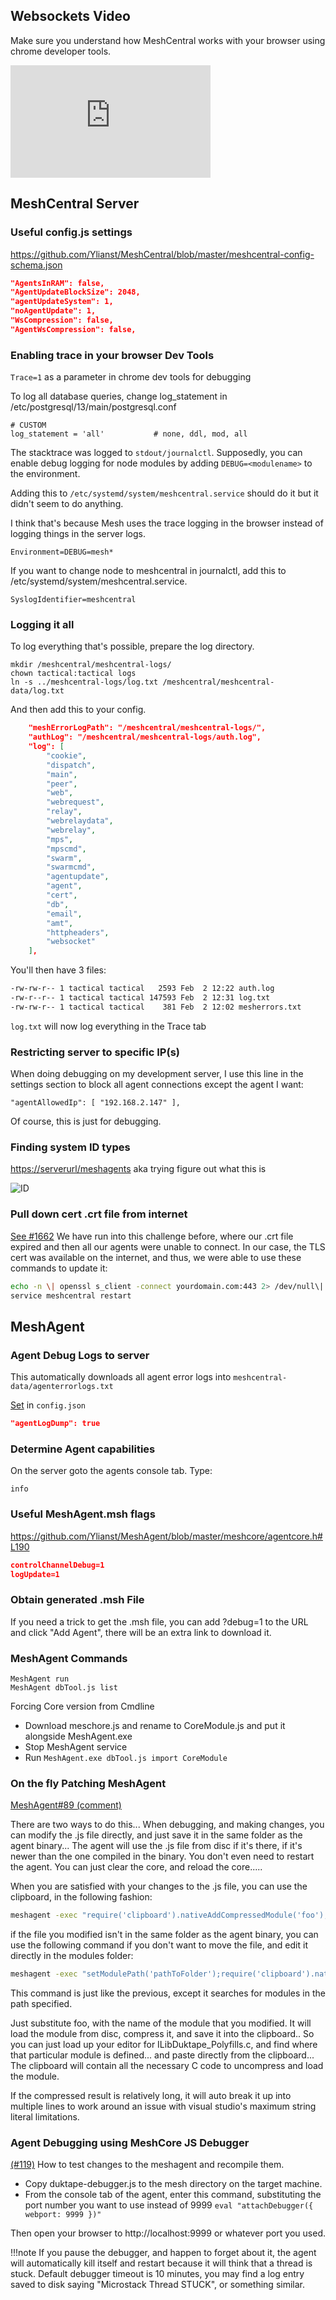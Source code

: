 ## Websockets Video

Make sure you understand how MeshCentral works with your browser using chrome developer tools.

<div class="video-wrapper">
  <iframe width="320" height="180" src="https://www.youtube.com/embed/3vI4URd3VzU" frameborder="0" allowfullscreen></iframe>
</div>

## MeshCentral Server

### Useful config.js settings

<https://github.com/Ylianst/MeshCentral/blob/master/meshcentral-config-schema.json>

```json
"AgentsInRAM": false,
"AgentUpdateBlockSize": 2048,
"agentUpdateSystem": 1,
"noAgentUpdate": 1,
"WsCompression": false,
"AgentWsCompression": false,
```

### Enabling trace in your browser Dev Tools

`Trace=1` as a parameter in chrome dev tools for debugging


To log all database queries, change log_statement in /etc/postgresql/13/main/postgresql.conf

```
# CUSTOM
log_statement = 'all'           # none, ddl, mod, all
```

The stacktrace was logged to `stdout/journalctl`. Supposedly, you can enable debug logging for node modules by adding `DEBUG=<modulename>` to the environment. 

Adding this to `/etc/systemd/system/meshcentral.service` should do it but it didn't seem to do anything. 

I think that's because Mesh uses the trace logging in the browser instead of logging things in the server logs. 

```
Environment=DEBUG=mesh*
```

If you want to change node to meshcentral in journalctl, add this to /etc/systemd/system/meshcentral.service.
  
```
SyslogIdentifier=meshcentral
```

### Logging it all

To log everything that's possible, prepare the log directory.

```
mkdir /meshcentral/meshcentral-logs/
chown tactical:tactical logs
ln -s ../meshcentral-logs/log.txt /meshcentral/meshcentral-data/log.txt
```

And then add this to your config.

```json
    "meshErrorLogPath": "/meshcentral/meshcentral-logs/",
    "authLog": "/meshcentral/meshcentral-logs/auth.log",
    "log": [
        "cookie",
        "dispatch",
        "main",
        "peer",
        "web",
        "webrequest",
        "relay",
        "webrelaydata",
        "webrelay",
        "mps",
        "mpscmd",
        "swarm",
        "swarmcmd",
        "agentupdate",
        "agent",
        "cert",
        "db",
        "email",
        "amt",
        "httpheaders",
        "websocket"
    ],
```

You'll then have 3 files:

```bash
-rw-rw-r-- 1 tactical tactical   2593 Feb  2 12:22 auth.log
-rw-r--r-- 1 tactical tactical 147593 Feb  2 12:31 log.txt
-rw-rw-r-- 1 tactical tactical    381 Feb  2 12:02 mesherrors.txt
```

`log.txt` will now log everything in the Trace tab

### Restricting server to specific IP(s)

When doing debugging on my development server, I use this line in the settings section to block all agent connections except the agent I want:

```
"agentAllowedIp": [ "192.168.2.147" ],
```

Of course, this is just for debugging.

### Finding system ID types

<https://serverurl/meshagents> aka trying figure out what this is

![ID](images/determine-id.png)

### Pull down cert .crt file from internet

[See #1662](https://github.com/Ylianst/MeshCentral/issues/1662#issuecomment-666559391) We have run into this challenge before, where our .crt file expired and then all our agents were unable to connect. In our case, the TLS cert was available on the internet, and thus, we were able to use these commands to update it:

```bash
echo -n \| openssl s_client -connect yourdomain.com:443 2> /dev/null\| sed -ne '/-BEGIN   CERTIFICATE-/,/-END CERTIFICATE-/p' > /opt/meshcentral/meshcentral-data/webserver-cert-public.crt
service meshcentral restart
```

## MeshAgent

### Agent Debug Logs to server

This automatically downloads all agent error logs into `meshcentral-data/agenterrorlogs.txt`

[Set](https://github.com/Ylianst/MeshCentral/blob/aa58afcc3a5d738177ab7a7b6d0228d72af82b85/meshcentral-config-schema.json#L100) in `config.json`

```json
"agentLogDump": true
```

### Determine Agent capabilities

On the server goto the agents console tab. Type:

```
info
```

### Useful MeshAgent.msh flags

<https://github.com/Ylianst/MeshAgent/blob/master/meshcore/agentcore.h#L190>

```json
controlChannelDebug=1
logUpdate=1
```

### Obtain generated .msh File

If you need a trick to get the .msh file, you can add ?debug=1 to the URL and click "Add Agent", there will be an extra link to download it.

### MeshAgent Commands

```
MeshAgent run
MeshAgent dbTool.js list
```

Forcing Core version from Cmdline

* Download meschore.js and rename to CoreModule.js and put it alongside MeshAgent.exe
* Stop MeshAgent service
* Run `MeshAgent.exe dbTool.js import CoreModule`

### On the fly Patching MeshAgent

[MeshAgent#89 (comment)](https://github.com/Ylianst/MeshAgent/issues/89#issuecomment-949901720)

There are two ways to do this... When debugging, and making changes, you can modify the .js file directly, and just save it in the same folder as the agent binary... The agent will use the .js file from disc if it's there, if it's newer than the one compiled in the binary. You don't even need to restart the agent. You can just clear the core, and reload the core.....

When you are satisfied with your changes to the .js file, you can use the clipboard, in the following fashion:

```bash
meshagent -exec "require('clipboard').nativeAddCompressedModule('foo');process.exit();"
```

if the file you modified isn't in the same folder as the agent binary, you can use the following command if you don't want to move the file, and edit it directly in the modules folder:

```bash
meshagent -exec "setModulePath('pathToFolder');require('clipboard').nativeAddCompressedModule('foo');process.exit();"
```

This command is just like the previous, except it searches for modules in the path specified.

Just substitute foo, with the name of the module that you modified. It will load the module from disc, compress it, and save it into the clipboard.. So you can just load up your editor for ILibDuktape_Polyfills.c, and find where that particular module is defined... and paste directly from the clipboard... The clipboard will contain all the necessary C code to uncompress and load the module.

If the compressed result is relatively long, it will auto break it up into multiple lines to work around an issue with visual studio's maximum string literal limitations.

### Agent Debugging using MeshCore JS Debugger

[(#119)](https://github.com/Ylianst/MeshAgent/issues/119) How to test changes to the meshagent and recompile them.

* Copy duktape-debugger.js to the mesh directory on the target machine.
* From the console tab of the agent, enter this command, substituting the port number you want to use instead of 9999
`eval "attachDebugger({ webport: 9999 })"`

Then open your browser to http://localhost:9999 or whatever port you used.

!!!note
    If you pause the debugger, and happen to forget about it, the agent will automatically kill itself and restart because it will think that a thread is stuck. Default debugger timeout is 10 minutes, you may find a log entry saved to disk saying "Microstack Thread STUCK", or something similar.

